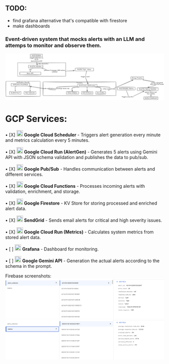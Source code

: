 ## TODO:
- find grafana alternative that's compatible with firestore
- make dashboards

### Event-driven system that mocks alerts with an LLM and attemps to monitor and observe them.

![diagram](images/diagram.png)

# GCP Services: 

• [X] <img src="https://www.svgrepo.com/show/375384/cloud-scheduler.svg" width="20" height="20"> **Google Cloud Scheduler** - Triggers alert generation every minute and metrics calculation every 5 minutes.

• [X] <img src="https://api.iconify.design/logos:google-cloud-run.svg" width="20" height="20"> **Google Cloud Run (AlertGen)** - Generates 5 alerts using Gemini API with JSON schema validation and publishes the data to pub/sub. 

• [X] <img src="https://www.svgrepo.com/show/375484/pubsub.svg" width="20" height="20"> **Google Pub/Sub** - Handles communication between alerts and different services. 

• [X] <img src="https://api.iconify.design/logos:google-cloud-functions.svg" width="20" height="20"> **Google Cloud Functions** - Processes incoming alerts with validation, enrichment, and storage.

• [X] <img src="https://www.svgrepo.com/show/375433/firestore.svg" width="20" height="20"> **Google Firestore** - KV Store for storing processed and enriched alert data. 

• [X] <img src="https://www.svgrepo.com/show/354327/sendgrid-icon.svg" width="20" height="20"> **SendGrid** - Sends email alerts for critical and high severity issues. 

• [X] <img src="https://api.iconify.design/logos:google-cloud-run.svg" width="20" height="20"> **Google Cloud Run (Metrics)** - Calculates system metrics from stored alert data.

• [ ] <img src="https://grafana.com/static/img/menu/grafana2.svg" width="20" height="20"> **Grafana** - Dashboard for monitoring.

• [ ] <img src="https://www.gstatic.com/lamda/images/gemini_sparkle_v002_d4735304ff6292a690345.svg" width="20" height="20"> **Google Gemini API** - Generation the actual alerts according to the schema in the prompt.


Firebase screenshots: 
![alerts](images/alerts.png)
![metrics](images/metrics.png)
